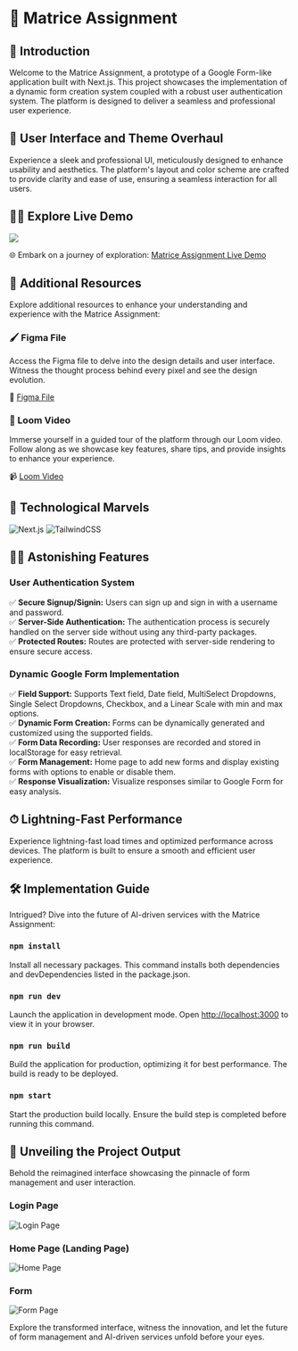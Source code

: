 # 🧠 Matrice Assignment

## 🚀 Introduction

Welcome to the Matrice Assignment, a prototype of a Google Form-like application built with Next.js. This project showcases the implementation of a dynamic form creation system coupled with a robust user authentication system. The platform is designed to deliver a seamless and professional user experience.

## 🎨 User Interface and Theme Overhaul

Experience a sleek and professional UI, meticulously designed to enhance usability and aesthetics. The platform's layout and color scheme are crafted to provide clarity and ease of use, ensuring a seamless interaction for all users.

## 👨‍💻 Explore Live Demo

<a href="https://github.com/YourRepo/matrice-assignment" target="blank">
<img src="https://img.shields.io/website?url=https://www.example.com&logo=github&style=flat-square" />
</a>

🌐 Embark on a journey of exploration: [Matrice Assignment Live Demo](https://next-form-zeta.vercel.app/signup)

## 🌟 Additional Resources

Explore additional resources to enhance your understanding and experience with the Matrice Assignment:

### 🖌 Figma File

Access the Figma file to delve into the design details and user interface. Witness the thought process behind every pixel and see the design evolution.

🔗 [Figma File](https://www.figma.com/design/t054a9cPqtgEPbepbWzlM5/Matrice.Ai?node-id=0-1&t=f5uspVLTdf0TlYMn-1)

### 🎥 Loom Video

Immerse yourself in a guided tour of the platform through our Loom video. Follow along as we showcase key features, share tips, and provide insights to enhance your experience.

📹 [Loom Video](https://www.loom.com/share/3ef0af82c71c4316a9b090aa3c0889c4?sid=943f5ef6-88a6-4c69-a8ef-33ecb6d74efd)

## 🚀 Technological Marvels

![Next.js](https://img.shields.io/badge/next.js-%23000000.svg?style=for-the-badge&logo=nextdotjs&logoColor=white)
![TailwindCSS](https://img.shields.io/badge/tailwindcss-%2338B2AC.svg?style=for-the-badge&logo=tailwind-css&logoColor=white)

## 👨‍💻 Astonishing Features

### User Authentication System
✅ **Secure Signup/Signin:** Users can sign up and sign in with a username and password.\
✅ **Server-Side Authentication:** The authentication process is securely handled on the server side without using any third-party packages.\
✅ **Protected Routes:** Routes are protected with server-side rendering to ensure secure access.

### Dynamic Google Form Implementation
✅ **Field Support:** Supports Text field, Date field, MultiSelect Dropdowns, Single Select Dropdowns, Checkbox, and a Linear Scale with min and max options.\
✅ **Dynamic Form Creation:** Forms can be dynamically generated and customized using the supported fields.\
✅ **Form Data Recording:** User responses are recorded and stored in localStorage for easy retrieval.\
✅ **Form Management:** Home page to add new forms and display existing forms with options to enable or disable them.\
✅ **Response Visualization:** Visualize responses similar to Google Form for easy analysis.

## ⏱ Lightning-Fast Performance

Experience lightning-fast load times and optimized performance across devices. The platform is built to ensure a smooth and efficient user experience.

## 🛠️ Implementation Guide

Intrigued? Dive into the future of AI-driven services with the Matrice Assignment:

### `npm install`

Install all necessary packages. This command installs both dependencies and devDependencies listed in the package.json.

### `npm run dev`

Launch the application in development mode. Open [http://localhost:3000](http://localhost:3000) to view it in your browser.

### `npm run build`

Build the application for production, optimizing it for best performance. The build is ready to be deployed.

### `npm start`

Start the production build locally. Ensure the build step is completed before running this command.

## 🌟 Unveiling the Project Output

Behold the reimagined interface showcasing the pinnacle of form management and user interaction.

### Login Page

![Login Page](https://github.com/MKCA06/Matrice/assets/91538092/30b6cccf-9bf1-4d04-931b-d7228beb01a3)

### Home Page (Landing Page)

![Home Page](https://github.com/MKCA06/Matrice/assets/91538092/100ee3e8-f72a-4e59-9421-0bd0222d88ff)

### Form

![Form Page](https://github.com/MKCA06/Matrice/assets/91538092/f60718d3-ffbc-4eee-842b-12f74a19fe32)


Explore the transformed interface, witness the innovation, and let the future of form management and AI-driven services unfold before your eyes.

